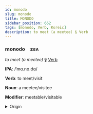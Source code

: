 ```yaml
---
id: monodo
slug: monodo
title: MONODO
sidebar_position: 662
tags: [monodo, Verb, Koreic]
description: to meet (a meetee) § Verb
---
```


### monodo&emsp;<span kind="abugida">ƶƨʌ</span>

*to meet (a meetee)* **§** [Verb](../../tags/Verb)

**IPA**: /ˈmɑ.nɑ.dɑ/

**Verb**: to meet/visit

**Noun**: a meetee/visitee

**Modifier**: meetable/visitable

<details>
    <summary>Origin</summary>
    Korean 만나다 mannada [ma̠nna̠da̠]<br/>
    <em>Koreic Language Family</em>
</details>